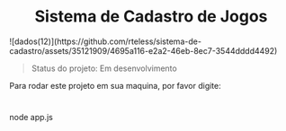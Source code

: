 <h1 align="center"> Sistema de Cadastro de Jogos </h1>
![dados(12)](https://github.com/rteless/sistema-de-cadastro/assets/35121909/4695a116-e2a2-46eb-8ec7-3544dddd4492)

> Status do projeto: Em desenvolvimento

Para rodar este projeto em sua maquina, por favor digite:
#
node app.js
#
